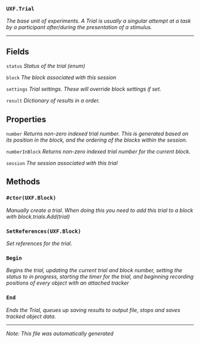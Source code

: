 ### `UXF.Trial`
*The base unit of experiments. A Trial is usually a singular attempt at a task by a participant after/during the presentation of a stimulus.*
---
## Fields
`status` *Status of the trial (enum)*
`block` *The block associated with this session*
`settings` *Trial settings. These will override block settings if set.*
`result` *Dictionary of results in a order.*
## Properties
`number` *Returns non-zero indexed trial number. This is generated based on its position in the block, and the ordering of the blocks within the session.*
`numberInBlock` *Returns non-zero indexed trial number for the current block.*
`session` *The session associated with this trial*
## Methods
### `#ctor(UXF.Block)`
*Manually create a trial. When doing this you need to add this trial to a block with block.trials.Add(trial)*
### `SetReferences(UXF.Block)`
*Set references for the trial.*
### `Begin`
*Begins the trial, updating the current trial and block number, setting the status to in progress, starting the timer for the trial, and beginning recording positions of every object with an attached tracker*
### `End`
*Ends the Trial, queues up saving results to output file, stops and saves tracked object data.*
---
*Note: This file was automatically generated*

